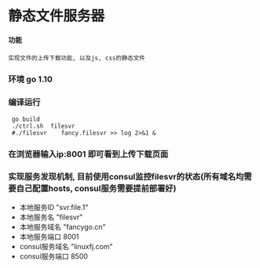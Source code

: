 # 静态文件服务器

#### 功能 
    实现文件的上传下载功能, 以及js, css的静态文件

### 环境 go 1.10

### 编译运行
     go build
     ./ctrl.sh  filesvr
     #./filesvr    fancy.filesvr >> log 2>&1 &

### 在浏览器输入ip:8001 即可看到上传下载页面

### 实现服务发现机制, 目前使用consul监控filesvr的状态(所有域名均需要自己配置hosts, consul服务需要提前部署好)
- 本地服务ID "svr.file.1"
- 本地服务名 "filesvr"
- 本地服务域名 "fancygo.cn"
- 本地服务端口 8001
- consul服务域名 "linuxfj.com"
- consul服务端口 8500
